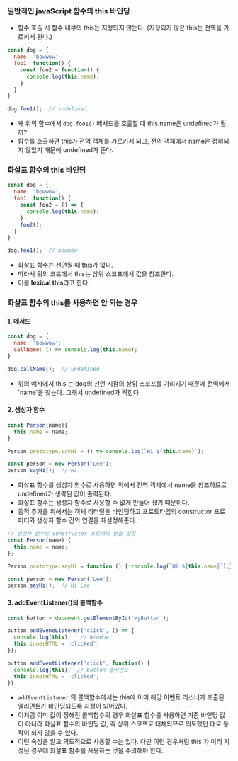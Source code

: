 ### 일반적인 javaScript 함수의 this 바인딩
  - 함수 호출 시 함수 내부의 this는 지정되지 않는다. (지정되지 않은 this는 전역을 가르키게 된다.)
  ```js
  const dog = {
    name: 'bowwow'
    foo1: function() {
      const foo2 = function() {
        console.log(this.name);
      }
    }
  }

  dog.foo1();  // undefined
  ```
  - 왜 위의 함수에서 `dog.foo1()` 메서드를 호출할 때 this.name은  undefined가 될까?
  - 함수를 호출하면 this가 전역 객체를 가르키게 되고, 전역 객체에서 name은 정의되지 않았기 때문에 undefined가 뜬다.

### 화살표 함수의 this 바인딩
  ```js
  const dog = {
    name: 'bowwow',
    foo1: function() {
      const foo2 = () => {
        console.log(this.name);
      }
      foo2();
    }
  }

  dog.foo1();  // bowwow
  ```
  - 화살표 함수는 선언될 때 this가 없다.
  - 따라서 위의 코드에서 this는 상위 스코프에서 값을 참조한다.
  - 이를 **lexical this**라고 한다.

### 화살표 함수의 this를 사용하면 안 되는 경우
#### 1. 메서드
  ```js
  const dog = {
    name: 'bowwow';
    callName: () => console.log(this.name);
  }

  dog.callName();  // undefined
  ```
  - 위의 예시에서 this 는 dog의 선언 시점의 상위 스코프를 가리키기 때문에 전역에서 'name'을 찾는다. 그래서 undefined가 찍힌다.
  
#### 2. 생성자 함수
  ```js
  const Person(name){
    this.name = name;
  }

  Person.prototype.sayHi = () => console.log(`Hi ${this.name}`);

  const person = new Person('Lee');
  person.sayHi();  // Hi
  ```
  - 화살표 함수를 생성자 함수로 사용하면 위에서 전역 객체에서 name을 참조하므로 undefined가 생략된 값이 출력된다.
  - 화살표 함수는 생성자 함수로 사용할 수 없게 만들어 졌기 때문이다.
  - 동적 추가를 위해서는 객체 리터럴을 바인딩하고 프로토타입의 constructor 프로퍼티와 생성자 함수 간의 연결을 재설정해준다.
  ```js
  // 생성자 함수로 constructor 프로퍼티 연결 설정
  const Person(name) {
    this.name = name;
  };

  Person.prototype.sayHi = function () { console.log(`Hi ${this.name}`);}
  
  const person = new Person('Lee');
  person.sayHi();  // Hi Lee
  ```

#### 3. addEventListener()의 콜백함수
  ```js
  const button = document.getElementById('myButton');

  button.addEveneListener('click', () => {
    console.log(this);   // Window
    this.innerHTML = 'clicked';
  });

  button.addEventListener('click', function() {
    console.log(this);  // button 엘리먼트
    this.innerHTML = 'clicked';
  })
  ```
  - `addEventListener` 의 콜백함수에서는 this에 이미 해당 이벤트 리스너가 호출된 엘리먼트가 바인딩되도록 지정이 되어있다.
  - 이처럼 이미 값이 정해진 콜백함수의 경우 화살표 함수를 사용하면 기존 바인딩 값이 아니라 화살표 함수의 바인딩 값, 즉 상위 스코프로 대체되므로 의도했던 대로 동작이 되지 않을 수 있다.
  - 이런 속성을 알고 의도적으로 사용할 수는 있다. 다만 이런 경우처럼 this 가 미리 지정된 경우에 화살표 함수를 사용하는 것을 주의해야 한다.